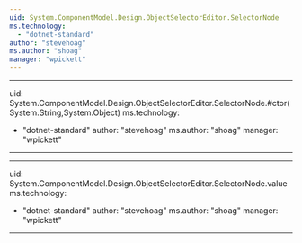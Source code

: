 ```yaml
---
uid: System.ComponentModel.Design.ObjectSelectorEditor.SelectorNode
ms.technology: 
  - "dotnet-standard"
author: "stevehoag"
ms.author: "shoag"
manager: "wpickett"
---
```


---
uid: System.ComponentModel.Design.ObjectSelectorEditor.SelectorNode.#ctor(System.String,System.Object)
ms.technology: 
  - "dotnet-standard"
author: "stevehoag"
ms.author: "shoag"
manager: "wpickett"
---

---
uid: System.ComponentModel.Design.ObjectSelectorEditor.SelectorNode.value
ms.technology: 
  - "dotnet-standard"
author: "stevehoag"
ms.author: "shoag"
manager: "wpickett"
---
